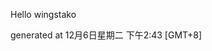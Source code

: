 <!--- 
The README.md is auto-generated. Do not edit.
--->

Hello wingstako

generated at 12月6日星期二 下午2:43 [GMT+8]